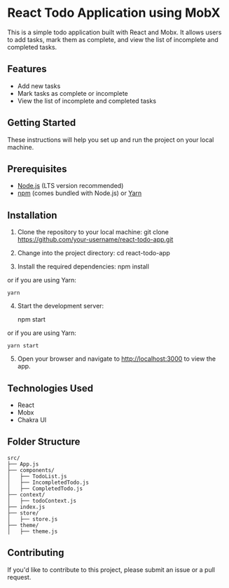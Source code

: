 # React Todo Application using MobX

This is a simple todo application built with React and Mobx. It allows users to add tasks, mark them as complete, and view the list of incomplete and completed tasks.

## Features

- Add new tasks
- Mark tasks as complete or incomplete
- View the list of incomplete and completed tasks

## Getting Started

These instructions will help you set up and run the project on your local machine.

## Prerequisites

- [Node.js](https://nodejs.org/en) (LTS version recommended)
- [npm](https://www.npmjs.com/) (comes bundled with Node.js) or [Yarn](https://yarnpkg.com/)

## Installation

1. Clone the repository to your local machine:
    git clone https://github.com/your-username/react-todo-app.git

2. Change into the project directory:
    cd react-todo-app

3. Install the required dependencies:
    npm install

  or if you are using Yarn:

    yarn

4. Start the development server:

    npm start

or if you are using Yarn:

    yarn start

5. Open your browser and navigate to [http://localhost:3000](http://localhost:3000) to view the app.

## Technologies Used

- React
- Mobx
- Chakra UI

## Folder Structure

    src/
    ├── App.js
    ├── components/
    │   ├── TodoList.js
    │   ├── IncompletedTodo.js
    │   ├── CompletedTodo.js
    ├── context/
    │   ├── todoContext.js
    ├── index.js
    ├── store/
    │   ├── store.js
    ├── theme/
    │   ├── theme.js

## Contributing

If you'd like to contribute to this project, please submit an issue or a pull request.
